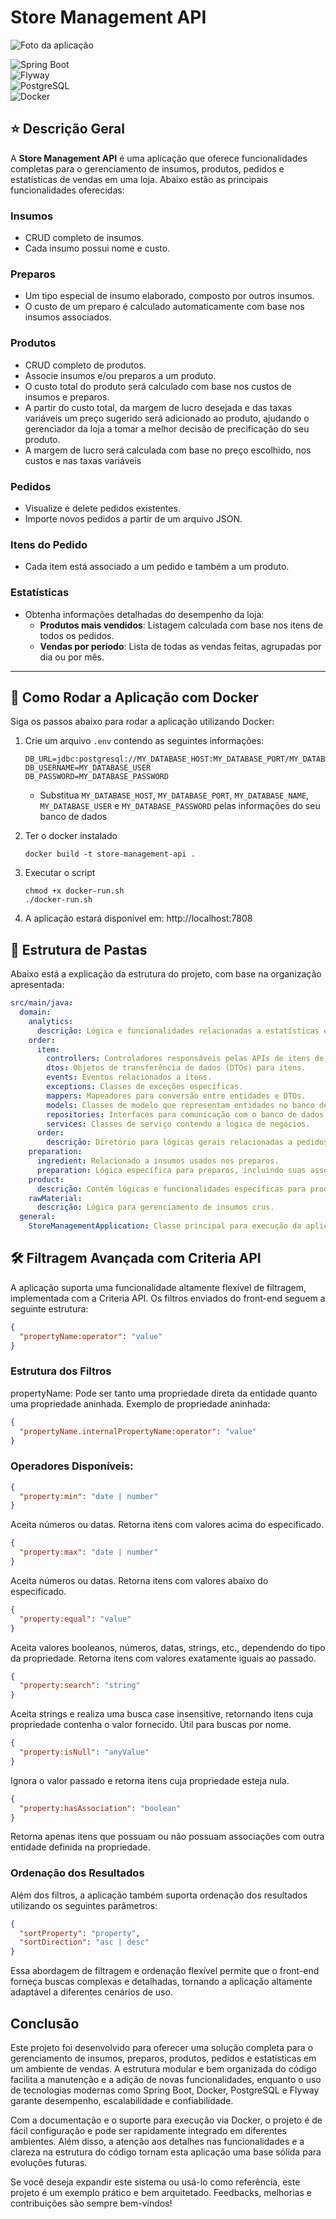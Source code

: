 # Store Management API

![Foto da aplicação](docs/illustrations/img.png)

![Spring Boot](https://img.shields.io/badge/Spring%20Boot-6DB33F?style=for-the-badge&logo=spring-boot&logoColor=white)  
![Flyway](https://img.shields.io/badge/Flyway-CC0200?style=for-the-badge&logo=flyway&logoColor=white)  
![PostgreSQL](https://img.shields.io/badge/PostgreSQL-336791?style=for-the-badge&logo=postgresql&logoColor=white)  
![Docker](https://img.shields.io/badge/Docker-2496ED?style=for-the-badge&logo=docker&logoColor=white)

## ⭐ Descrição Geral

A **Store Management API** é uma aplicação que oferece funcionalidades completas para o gerenciamento de insumos,
produtos, pedidos e estatísticas de vendas em uma loja. Abaixo estão as principais funcionalidades oferecidas:

### Insumos

- CRUD completo de insumos.
- Cada insumo possui nome e custo.

### Preparos

- Um tipo especial de insumo elaborado, composto por outros insumos.
- O custo de um preparo é calculado automaticamente com base nos insumos associados.

### Produtos

- CRUD completo de produtos.
- Associe insumos e/ou preparos a um produto.
- O custo total do produto será calculado com base nos custos de insumos e preparos.
- A partir do custo total, da margem de lucro desejada e das taxas variáveis um preço sugerido será adicionado ao
  produto,
  ajudando o gerenciador da loja a tomar a melhor decisão de precificação do seu produto.
- A margem de lucro será calculada com base no preço escolhido, nos custos e nas taxas variáveis

### Pedidos

- Visualize e delete pedidos existentes.
- Importe novos pedidos a partir de um arquivo JSON.

### Itens do Pedido

- Cada item está associado a um pedido e também a um produto.

### Estatísticas

- Obtenha informações detalhadas do desempenho da loja:
    - **Produtos mais vendidos**: Listagem calculada com base nos itens de todos os pedidos.
    - **Vendas por período**: Lista de todas as vendas feitas, agrupadas por dia ou por mês.

---

## 🚀 Como Rodar a Aplicação com Docker

Siga os passos abaixo para rodar a aplicação utilizando Docker:

1. Crie um arquivo `.env` contendo as seguintes informações:
    ```dotenv
    DB_URL=jdbc:postgresql://MY_DATABASE_HOST:MY_DATABASE_PORT/MY_DATABASE_NAME
    DB_USERNAME=MY_DATABASE_USER
    DB_PASSWORD=MY_DATABASE_PASSWORD
   ```
    - Substitua `MY_DATABASE_HOST`, `MY_DATABASE_PORT`, `MY_DATABASE_NAME`, `MY_DATABASE_USER` e `MY_DATABASE_PASSWORD`
      pelas informações do seu banco de dados

2. Ter o docker instalado
    ```shell
    docker build -t store-management-api .
    ```
3. Executar o script
    ```shell
    chmod +x docker-run.sh
    ./docker-run.sh
    ```
4. A aplicação estará disponível em: http://localhost:7808

## 📂 Estrutura de Pastas

Abaixo está a explicação da estrutura do projeto, com base na organização apresentada:

```yaml
src/main/java:
  domain:
    analytics:
      descrição: Lógica e funcionalidades relacionadas a estatísticas e relatórios.
    order:
      item:
        controllers: Controladores responsáveis pelas APIs de itens de pedido.
        dtos: Objetos de transferência de dados (DTOs) para itens.
        events: Eventos relacionados a itens.
        exceptions: Classes de exceções específicas.
        mappers: Mapeadores para conversão entre entidades e DTOs.
        models: Classes de modelo que representam entidades no banco de dados.
        repositories: Interfaces para comunicação com o banco de dados.
        services: Classes de serviço contendo a lógica de negócios.
      order:
        descrição: Diretório para lógicas gerais relacionadas a pedidos.
    preparation:
      ingredient: Relacionado a insumos usados nos preparos.
      preparation: Lógica específica para preparos, incluindo suas associações e custos.
    product:
      descrição: Contém lógicas e funcionalidades específicas para produtos.
    rawMaterial:
      descrição: Lógica para gerenciamento de insumos crus.
  general:
    StoreManagementApplication: Classe principal para execução da aplicação.
```

## 🛠️ Filtragem Avançada com Criteria API

A aplicação suporta uma funcionalidade altamente flexível de filtragem, implementada com a Criteria API. Os filtros
enviados do front-end seguem a seguinte estrutura:

```json
{
  "propertyName:operator": "value"
}
```

### Estrutura dos Filtros

propertyName: Pode ser tanto uma propriedade direta da entidade quanto uma propriedade aninhada. Exemplo de propriedade
aninhada:

```json
{
  "propertyName.internalPropertyName:operator": "value"
}
```

### Operadores Disponíveis:

```json
{
  "property:min": "date | number"
}
```

Aceita números ou datas. Retorna itens com valores acima do especificado.

```json
{
  "property:max": "date | number"
}
```

Aceita números ou datas. Retorna itens com valores abaixo do especificado.

```json
{
  "property:equal": "value"
}
```

Aceita valores booleanos, números, datas, strings, etc., dependendo do tipo da propriedade. Retorna itens com valores exatamente
iguais ao passado.

```json
{
  "property:search": "string"
}
```

Aceita strings e realiza uma busca case insensitive, retornando itens cuja propriedade contenha o valor fornecido. Útil
para buscas por nome.

```json
{
  "property:isNull": "anyValue"
}
```

Ignora o valor passado e retorna itens cuja propriedade esteja nula.

```json
{
  "property:hasAssociation": "boolean"
}
```

Retorna apenas itens que possuam ou não possuam associações com outra entidade definida na propriedade.

### Ordenação dos Resultados

Além dos filtros, a aplicação também suporta ordenação dos resultados utilizando os seguintes parâmetros:

```json
{
  "sortProperty": "property",
  "sortDirection": "asc | desc"
}
```

Essa abordagem de filtragem e ordenação flexível permite que o front-end forneça buscas complexas e detalhadas, tornando
a aplicação altamente adaptável a diferentes cenários de uso.

## Conclusão

Este projeto foi desenvolvido para oferecer uma solução completa para o gerenciamento de insumos, preparos,
produtos, pedidos e estatísticas em um ambiente de vendas. A estrutura modular e bem organizada do código facilita a
manutenção e a adição de novas funcionalidades, enquanto o uso de tecnologias modernas como Spring Boot, Docker,
PostgreSQL e Flyway garante desempenho, escalabilidade e confiabilidade.

Com a documentação e o suporte para execução via Docker, o projeto é de fácil configuração e pode ser rapidamente
integrado em diferentes ambientes. Além disso, a atenção aos detalhes nas funcionalidades e a clareza na estrutura do
código tornam esta aplicação uma base sólida para evoluções futuras.

Se você deseja expandir este sistema ou usá-lo como referência, este projeto é um exemplo prático e bem arquitetado.
Feedbacks, melhorias e contribuições são sempre bem-vindos!